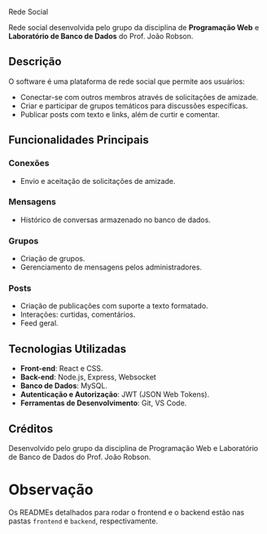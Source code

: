 Rede Social

Rede social desenvolvida pelo grupo da disciplina de **Programação Web** e **Laboratório de Banco de Dados** do Prof. João Robson.

## Descrição

O software é uma plataforma de rede social que permite aos usuários:

* Conectar-se com outros membros através de solicitações de amizade.
* Criar e participar de grupos temáticos para discussões específicas.
* Publicar posts com texto e links, além de curtir e comentar.

## Funcionalidades Principais

### Conexões

* Envio e aceitação de solicitações de amizade.

### Mensagens

* Histórico de conversas armazenado no banco de dados.

### Grupos

* Criação de grupos.
* Gerenciamento de mensagens pelos administradores.

### Posts

* Criação de publicações com suporte a texto formatado.
* Interações: curtidas, comentários.
* Feed geral.

## Tecnologias Utilizadas

* **Front-end**: React e CSS.
* **Back-end**: Node.js, Express, Websocket
* **Banco de Dados**: MySQL.
* **Autenticação e Autorização**: JWT (JSON Web Tokens).
* **Ferramentas de Desenvolvimento**: Git, VS Code.


## Créditos

Desenvolvido pelo grupo da disciplina de Programação Web e Laboratório de Banco de Dados do Prof. João Robson.

# Observação 

Os READMEs detalhados para rodar o frontend e o backend estão nas pastas `frontend` e `backend`, respectivamente.
